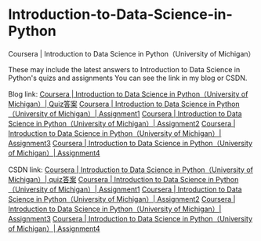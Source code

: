 # Introduction-to-Data-Science-in-Python
Coursera | Introduction to Data Science in Python（University of Michigan）

These may include the latest answers to Introduction to Data Science in Python's quizs and assignments
You can see the link in my blog or CSDN.

Blog link:
[Coursera | Introduction to Data Science in Python（University of Michigan）| Quiz答案](https://ycchen00.github.io/2020/11/09/Intro2DS/Quiz/)
[Coursera | Introduction to Data Science in Python（University of Michigan）| Assignment1](https://ycchen00.github.io/2020/11/09/Intro2DS/Assignment1/)
[Coursera | Introduction to Data Science in Python（University of Michigan）| Assignment2](https://ycchen00.github.io/2020/11/09/Intro2DS/Assignment2/)
[Coursera | Introduction to Data Science in Python（University of Michigan）| Assignment3](https://ycchen00.github.io/2020/11/09/Intro2DS/Assignment3/)
[Coursera | Introduction to Data Science in Python（University of Michigan）| Assignment4](
https://ycchen00.github.io/2020/11/09/Intro2DS/Assignment4/)


CSDN link:
[Coursera | Introduction to Data Science in Python（University of Michigan）| quiz答案](https://blog.csdn.net/weixin_43360896/article/details/109544058)
[Coursera | Introduction to Data Science in Python（University of Michigan）| Assignment1](https://blog.csdn.net/weixin_43360896/article/details/109583609)
[Coursera | Introduction to Data Science in Python（University of Michigan）| Assignment2](https://blog.csdn.net/weixin_43360896/article/details/109577773)
[Coursera | Introduction to Data Science in Python（University of Michigan）| Assignment3](https://blog.csdn.net/weixin_43360896/article/details/109583813)
[Coursera | Introduction to Data Science in Python（University of Michigan）| Assignment4](https://blog.csdn.net/weixin_43360896/article/details/109584609)